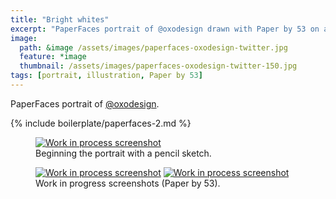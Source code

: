 ```yaml
---
title: "Bright whites"
excerpt: "PaperFaces portrait of @oxodesign drawn with Paper by 53 on an iPad."
image: 
  path: &image /assets/images/paperfaces-oxodesign-twitter.jpg 
  feature: *image
  thumbnail: /assets/images/paperfaces-oxodesign-twitter-150.jpg
tags: [portrait, illustration, Paper by 53]
---
```


PaperFaces portrait of <a href="https://twitter.com/oxodesign">@oxodesign</a>.

{% include boilerplate/paperfaces-2.md %}

<figure>
	<a href="/assets/images/paperfaces-oxodesign-process-1-lg.jpg"><img src="/assets/images/paperfaces-oxodesign-process-1-750.jpg" alt="Work in process screenshot"></a>
	<figcaption>Beginning the portrait with a pencil sketch.</figcaption>
</figure>

<figure class="half">
	<a href="/assets/images/paperfaces-oxodesign-process-2-lg.jpg"><img src="/assets/images/paperfaces-oxodesign-process-2-600.jpg" alt="Work in process screenshot"></a>
	<a href="/assets/images/paperfaces-oxodesign-process-3-lg.jpg"><img src="/assets/images/paperfaces-oxodesign-process-3-600.jpg" alt="Work in process screenshot"></a>
	<figcaption>Work in progress screenshots (Paper by 53).</figcaption>
</figure>
